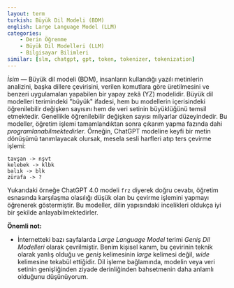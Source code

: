 ```yaml
---
layout: term
turkish: Büyük Dil Modeli (BDM)
english: Large Language Model (LLM)
categories:
    - Derin Öğrenme
    - Büyük Dil Modelleri (LLM)
    - Bilgisayar Bilimleri
similar: [slm, chatgpt, gpt, token, tokenizer, tokenization]
---
```


_İsim_ — Büyük dil modeli (BDM), insanların kullandığı yazılı metinlerin analizini, başka dillere çevirisini, verilen komutlara göre üretilmesini ve benzeri uygulamaları yapabilen bir yapay zekâ (YZ) modelidir. Büyük dil modelleri terimindeki "büyük" ifadesi, hem bu modellerin içerisindeki öğrenilebilir değişken sayısını hem de veri setinin büyüklüğünü temsil etmektedir. Genellikle öğrenilebilir değişken sayısı milyarlar düzeyindedir. Bu modeller, öğretim işlemi tamamlandıktan sonra çıkarım yapma fazında dahi _programlanabilmektedirler_. Örneğin, ChatGPT modeline keyfi bir metin dönüşümü tanımlayacak olursak, mesela sesli harfleri atıp ters çevirme işlemi:
```
tavşan -> nşvt
kelebek -> klbk
balık -> blk
zürafa -> ?
```
Yukarıdaki örneğe ChatGPT 4.0 modeli `frz` diyerek doğru cevabı, öğretim esnasında karşılaşma olasılığı düşük olan bu çevirme işlemini yapmayı öğrenerek göstermiştir. Bu modeller, dilin yapısındaki incelikleri oldukça iyi bir şekilde anlayabilmektedirler.


**Önemli not:**
- İnternetteki bazı sayfalarda _Large Language Model_ terimi _Geniş Dil Modelleri_ olarak çevrilmiştir. Benim kişisel kanım, bu çevirinin teknik olarak yanlış olduğu ve _geniş_ kelimesinin _large_ kelimesi değil, _wide_ kelimesine tekabül ettiğidir. Dil işleme bağlamında, modelin veya veri setinin genişliğinden ziyade derinliğinden bahsetmenin daha anlamlı olduğunu düşünüyorum.